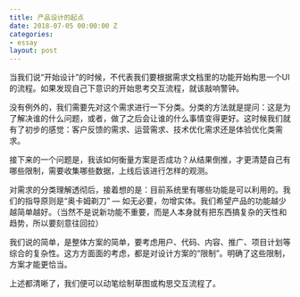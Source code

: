 ```yaml
---
title: 产品设计的起点
date: 2018-07-05 00:00:00 Z
categories:
- essay
layout: post
---
```


当我们说“开始设计”的时候，不代表我们要根据需求文档里的功能开始构思一个UI的流程。如果发现自己下意识的开始思考交互流程，就该敲响警钟。

没有例外的，我们需要先对这个需求进行一下分类。分类的方法就是提问：这是为了解决谁的什么问题，或者，做了之后会让谁的什么事情变得更好。这时候我们就有了初步的感觉：客户反馈的需求、运营需求、技术优化需求还是体验优化类需求。

接下来的一个问题是，我该如何衡量方案是否成功？从结果倒推，才更清楚自己有哪些限制，需要收集哪些数据，上线后该进行怎样的观测。

对需求的分类理解透彻后，接着想的是：目前系统里有哪些功能是可以利用的。我们的指导原则是“奥卡姆剃刀” — 如无必要，勿增实体。我们希望产品的功能越少越简单越好。（当然不是说新功能不重要，而是人本身就有把东西搞复杂的天性和趋势，所以要刻意往回拉）

我们说的简单，是整体方案的简单，要考虑用户、代码、内容、推广、项目计划等综合的复杂性。这方方面面的考虑，都是对设计方案的“限制”。明确了这些限制，方案才能更恰当。

上述都清晰了，我们便可以动笔绘制草图或构思交互流程了。
